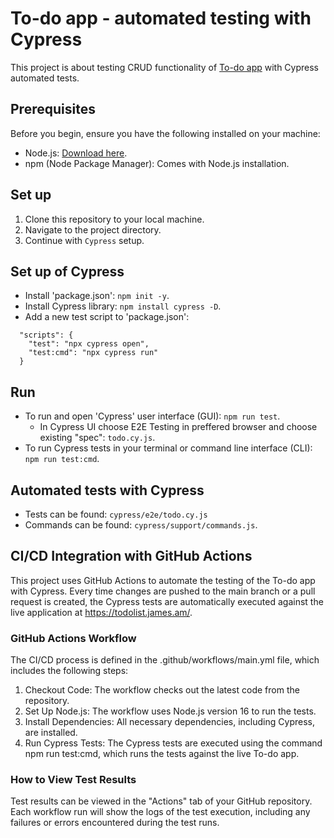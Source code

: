 # To-do app - automated testing with Cypress
 
This project is about testing CRUD functionality of <a href="https://todolist.james.am/">To-do app</a> with Cypress automated tests.

## Prerequisites

Before you begin, ensure you have the following installed on your machine:

- Node.js: [Download here](https://nodejs.org/).
- npm (Node Package Manager): Comes with Node.js installation.

## Set up 

1. Clone this repository to your local machine.
2. Navigate to the project directory.
3. Continue with `Cypress` setup.

## Set up of Cypress

- Install 'package.json': `npm init -y`.
- Install Cypress library: `npm install cypress -D`.
- Add a new test script to 'package.json': 

````
  "scripts": {
    "test": "npx cypress open",
    "test:cmd": "npx cypress run"
  }
````

## Run

- To run and open 'Cypress' user interface (GUI):  `npm run test`. 
  - In Cypress UI choose E2E Testing in preffered browser and choose existing "spec": `todo.cy.js`.
- To run Cypress tests in your terminal or command line interface (CLI): `npm run test:cmd`. 

## Automated tests with Cypress

- Tests can be found: `cypress/e2e/todo.cy.js`
- Commands can be found: `cypress/support/commands.js`.

## CI/CD Integration with GitHub Actions

This project uses GitHub Actions to automate the testing of the To-do app with Cypress. Every time changes are pushed to the main branch or a pull request is created, the Cypress tests are automatically executed against the live application at https://todolist.james.am/.

### GitHub Actions Workflow
The CI/CD process is defined in the .github/workflows/main.yml file, which includes the following steps:

1. Checkout Code: The workflow checks out the latest code from the repository.
2. Set Up Node.js: The workflow uses Node.js version 16 to run the tests.
3. Install Dependencies: All necessary dependencies, including Cypress, are installed.
4. Run Cypress Tests: The Cypress tests are executed using the command npm run test:cmd, which runs the tests against the live To-do app.

### How to View Test Results
Test results can be viewed in the "Actions" tab of your GitHub repository. Each workflow run will show the logs of the test execution, including any failures or errors encountered during the test runs.